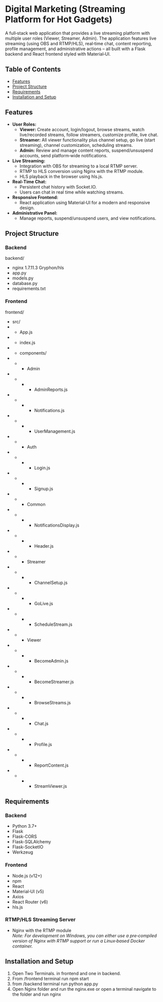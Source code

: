 # Digital Marketing (Streaming Platform for Hot Gadgets)

A full‑stack web application that provides a live streaming platform with multiple user roles (Viewer, Streamer, Admin). The application features live streaming (using OBS and RTMP/HLS), real‑time chat, content reporting, profile management, and administrative actions – all built with a Flask backend and React frontend styled with Material‑UI.

## Table of Contents

- [Features](#features)
- [Project Structure](#project-structure)
- [Requirements](#requirements)
- [Installation and Setup](#installation-and-setup)

## Features

- **User Roles:**
  - **Viewer:** Create account, login/logout, browse streams, watch live/recorded streams, follow streamers, customize profile, live chat.
  - **Streamer:** All viewer functionality plus channel setup, go live (start streaming), channel customization, scheduling streams.
  - **Admin:** Review and manage content reports, suspend/unsuspend accounts, send platform‑wide notifications.
- **Live Streaming:**
  - Integration with OBS for streaming to a local RTMP server.
  - RTMP to HLS conversion using Nginx with the RTMP module.
  - HLS playback in the browser using hls.js.
- **Real‑Time Chat:**
  - Persistent chat history with Socket.IO.
  - Users can chat in real time while watching streams.
- **Responsive Frontend:**
  - React application using Material‑UI for a modern and responsive design.
- **Administrative Panel:**
  - Manage reports, suspend/unsuspend users, and view notifications.

## Project Structure

### Backend

backend/
- nginx 1.7.11.3 Gryphon/hls
- app.py
- models.py
- database.py
- requirements.txt
 
 ### Frontend
frontend/
- src/
- - App.js
- - index.js
- - components/
- - - Admin
- - - - AdminReports.js
- - - - Notifications.js
- - - - UserManagement.js
- - - Auth
- - - - Login.js
- - - - Signup.js
- - - Common
- - - - NotificationsDisplay.js
- - - - Header.js
- - - Streamer
- - - - ChannelSetup.js
- - - - GoLive.js
- - - - ScheduleStream.js
- - - Viewer
- - - - BecomeAdmin.js
- - - - BecomeStreamer.js
- - - - BrowseStreams.js
- - - - Chat.js
- - - - Profile.js
- - - - ReportContent.js
- - - - StreamViewer.js


## Requirements

### Backend

- Python 3.7+
- Flask
- Flask-CORS
- Flask-SQLAlchemy
- Flask-SocketIO
- Werkzeug

### Frontend

- Node.js (v12+)
- npm
- React
- Material‑UI (v5)
- Axios
- React Router (v6)
- hls.js

### RTMP/HLS Streaming Server

- Nginx with the RTMP module  
_Note: For development on Windows, you can either use a pre‑compiled version of Nginx with RTMP support or run a Linux‑based Docker container._

## Installation and Setup

1. Open Two Terminals. in frontend and one in backend.
2. From /frontend terminal run npm start
3. from /backend terminal run python app.py 
4. Open Nginx folder and run the nginx.exe or open a terminal navigate to the folder and run nginx